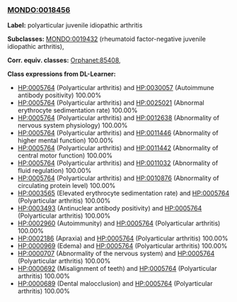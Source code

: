 
### [MONDO:0018456](http://purl.obolibrary.org/obo/MONDO_0018456)
**Label:** polyarticular juvenile idiopathic arthritis

**Subclasses:** [MONDO:0019432](http://purl.obolibrary.org/obo/MONDO_0019432) (rheumatoid factor-negative juvenile idiopathic arthritis), 

**Corr. equiv. classes:** [Orphanet:85408](http://www.orpha.net/ORDO/Orphanet_85408), 

**Class expressions from DL-Learner:**

- [HP:0005764](http://purl.obolibrary.org/obo/HP_0005764) (Polyarticular arthritis) and [HP:0030057](http://purl.obolibrary.org/obo/HP_0030057) (Autoimmune antibody positivity) 100.00%
- [HP:0005764](http://purl.obolibrary.org/obo/HP_0005764) (Polyarticular arthritis) and [HP:0025021](http://purl.obolibrary.org/obo/HP_0025021) (Abnormal erythrocyte sedimentation rate) 100.00%
- [HP:0005764](http://purl.obolibrary.org/obo/HP_0005764) (Polyarticular arthritis) and [HP:0012638](http://purl.obolibrary.org/obo/HP_0012638) (Abnormality of nervous system physiology) 100.00%
- [HP:0005764](http://purl.obolibrary.org/obo/HP_0005764) (Polyarticular arthritis) and [HP:0011446](http://purl.obolibrary.org/obo/HP_0011446) (Abnormality of higher mental function) 100.00%
- [HP:0005764](http://purl.obolibrary.org/obo/HP_0005764) (Polyarticular arthritis) and [HP:0011442](http://purl.obolibrary.org/obo/HP_0011442) (Abnormality of central motor function) 100.00%
- [HP:0005764](http://purl.obolibrary.org/obo/HP_0005764) (Polyarticular arthritis) and [HP:0011032](http://purl.obolibrary.org/obo/HP_0011032) (Abnormality of fluid regulation) 100.00%
- [HP:0005764](http://purl.obolibrary.org/obo/HP_0005764) (Polyarticular arthritis) and [HP:0010876](http://purl.obolibrary.org/obo/HP_0010876) (Abnormality of circulating protein level) 100.00%
- [HP:0003565](http://purl.obolibrary.org/obo/HP_0003565) (Elevated erythrocyte sedimentation rate) and [HP:0005764](http://purl.obolibrary.org/obo/HP_0005764) (Polyarticular arthritis) 100.00%
- [HP:0003493](http://purl.obolibrary.org/obo/HP_0003493) (Antinuclear antibody positivity) and [HP:0005764](http://purl.obolibrary.org/obo/HP_0005764) (Polyarticular arthritis) 100.00%
- [HP:0002960](http://purl.obolibrary.org/obo/HP_0002960) (Autoimmunity) and [HP:0005764](http://purl.obolibrary.org/obo/HP_0005764) (Polyarticular arthritis) 100.00%
- [HP:0002186](http://purl.obolibrary.org/obo/HP_0002186) (Apraxia) and [HP:0005764](http://purl.obolibrary.org/obo/HP_0005764) (Polyarticular arthritis) 100.00%
- [HP:0000969](http://purl.obolibrary.org/obo/HP_0000969) (Edema) and [HP:0005764](http://purl.obolibrary.org/obo/HP_0005764) (Polyarticular arthritis) 100.00%
- [HP:0000707](http://purl.obolibrary.org/obo/HP_0000707) (Abnormality of the nervous system) and [HP:0005764](http://purl.obolibrary.org/obo/HP_0005764) (Polyarticular arthritis) 100.00%
- [HP:0000692](http://purl.obolibrary.org/obo/HP_0000692) (Misalignment of teeth) and [HP:0005764](http://purl.obolibrary.org/obo/HP_0005764) (Polyarticular arthritis) 100.00%
- [HP:0000689](http://purl.obolibrary.org/obo/HP_0000689) (Dental malocclusion) and [HP:0005764](http://purl.obolibrary.org/obo/HP_0005764) (Polyarticular arthritis) 100.00%



